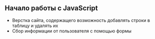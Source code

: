 ## Начало работы с JavaScript
- Верстка сайта, содержащего возможность добавлять строки в таблицу и удалять их 
- Сбор информации от пользователя с помощью формы
